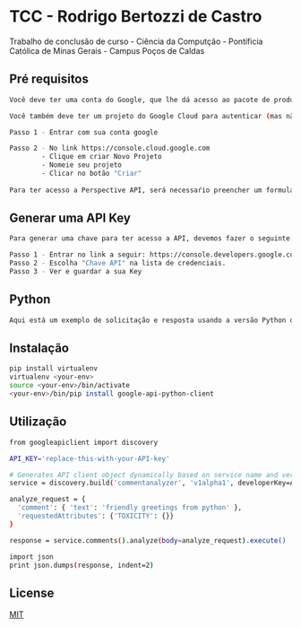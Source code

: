 # TCC - Rodrigo Bertozzi de Castro

Trabalho de conclusão de curso - Ciência da Computção - Pontíficia Católica de Minas Gerais - Campus Poços de Caldas

## Pré requisitos

```bash
Você deve ter uma conta do Google, que lhe dá acesso ao pacote de produtos do Google, incluindo o Google Cloud.

Você também deve ter um projeto do Google Cloud para autenticar (mas não necessariamente hospedar) suas solicitações de API. Acesse o console do Google Cloud e use um projeto existente ou siga estas etapas para criar um novo:

Passo 1 - Entrar com sua conta google

Passo 2 - No link https://console.cloud.google.com
        - Clique em criar Novo Projeto
        - Nomeie seu projeto
        - Clicar no botão "Criar"
        
Para ter acesso a Perspective API, será necessaŕio preencher um formulário ( https://docs.google.com/forms/d/e/1FAIpQLSdhBBnVVVbXSElby-jhNnEj-Zwpt5toQSCFsJerGfpXW66CuQ/viewform ) para poder ter acesso a API.
```

## Generar uma API Key 
```bash
Para generar uma chave para ter acesso a API, devemos fazer o seguinte:

Passo 1 - Entrar no link a seguir: https://console.developers.google.com/apis/credentials e clicar em " + Criar Credenciais"
Passo 2 - Escolha "Chave API" na lista de credenciais.
Passo 3 - Ver e guardar a sua Key
```

## Python
```bash
Aqui está um exemplo de solicitação e resposta usando a versão Python das bibliotecas cliente da API do Google.
```

## Instalação
```bash
pip install virtualenv
virtualenv <your-env>
source <your-env>/bin/activate
<your-env>/bin/pip install google-api-python-client
```


## Utilização

```bash
from googleapiclient import discovery

API_KEY='replace-this-with-your-API-key'

# Generates API client object dynamically based on service name and version.
service = discovery.build('commentanalyzer', 'v1alpha1', developerKey=API_KEY)

analyze_request = {
  'comment': { 'text': 'friendly greetings from python' },
  'requestedAttributes': {'TOXICITY': {}}
}

response = service.comments().analyze(body=analyze_request).execute()

import json
print json.dumps(response, indent=2)

```

## License
[MIT](https://choosealicense.com/licenses/mit/)
